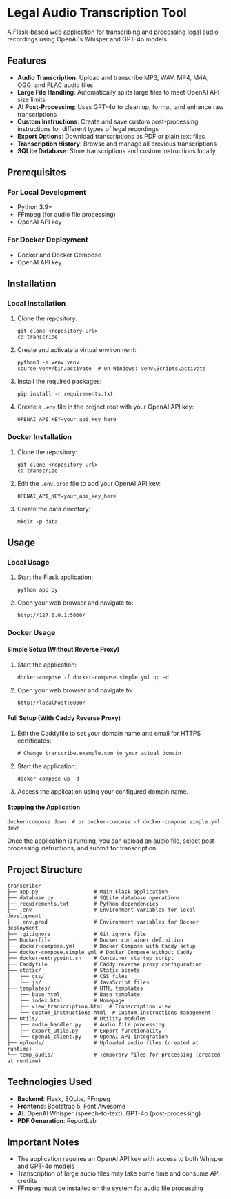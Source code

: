# Legal Audio Transcription Tool

A Flask-based web application for transcribing and processing legal audio recordings using OpenAI's Whisper and GPT-4o models.

## Features

- **Audio Transcription**: Upload and transcribe MP3, WAV, MP4, M4A, OGG, and FLAC audio files
- **Large File Handling**: Automatically splits large files to meet OpenAI API size limits
- **AI Post-Processing**: Uses GPT-4o to clean up, format, and enhance raw transcriptions
- **Custom Instructions**: Create and save custom post-processing instructions for different types of legal recordings
- **Export Options**: Download transcriptions as PDF or plain text files
- **Transcription History**: Browse and manage all previous transcriptions
- **SQLite Database**: Store transcriptions and custom instructions locally

## Prerequisites

### For Local Development
- Python 3.9+
- FFmpeg (for audio file processing)
- OpenAI API key

### For Docker Deployment
- Docker and Docker Compose
- OpenAI API key

## Installation

### Local Installation

1. Clone the repository:
   ```
   git clone <repository-url>
   cd transcribe
   ```

2. Create and activate a virtual environment:
   ```
   python3 -m venv venv
   source venv/bin/activate  # On Windows: venv\Scripts\activate
   ```

3. Install the required packages:
   ```
   pip install -r requirements.txt
   ```

4. Create a `.env` file in the project root with your OpenAI API key:
   ```
   OPENAI_API_KEY=your_api_key_here
   ```

### Docker Installation

1. Clone the repository:
   ```
   git clone <repository-url>
   cd transcribe
   ```

2. Edit the `.env.prod` file to add your OpenAI API key:
   ```
   OPENAI_API_KEY=your_api_key_here
   ```

3. Create the data directory:
   ```
   mkdir -p data
   ```

## Usage

### Local Usage

1. Start the Flask application:
   ```
   python app.py
   ```

2. Open your web browser and navigate to:
   ```
   http://127.0.0.1:5000/
   ```

### Docker Usage

#### Simple Setup (Without Reverse Proxy)

1. Start the application:
   ```
   docker-compose -f docker-compose.simple.yml up -d
   ```

2. Open your web browser and navigate to:
   ```
   http://localhost:8000/
   ```

#### Full Setup (With Caddy Reverse Proxy)

1. Edit the Caddyfile to set your domain name and email for HTTPS certificates:
   ```
   # Change transcribe.example.com to your actual domain
   ```

2. Start the application:
   ```
   docker-compose up -d
   ```

3. Access the application using your configured domain name.

#### Stopping the Application

```
docker-compose down  # or docker-compose -f docker-compose.simple.yml down
```

Once the application is running, you can upload an audio file, select post-processing instructions, and submit for transcription.

## Project Structure

```
transcribe/
├── app.py                  # Main Flask application
├── database.py             # SQLite database operations
├── requirements.txt        # Python dependencies
├── .env                    # Environment variables for local development
├── .env.prod               # Environment variables for Docker deployment
├── .gitignore              # Git ignore file
├── Dockerfile              # Docker container definition
├── docker-compose.yml      # Docker Compose with Caddy setup
├── docker-compose.simple.yml # Docker Compose without Caddy
├── docker-entrypoint.sh    # Container startup script
├── Caddyfile               # Caddy reverse proxy configuration
├── static/                 # Static assets
│   ├── css/                # CSS files
│   └── js/                 # JavaScript files
├── templates/              # HTML templates
│   ├── base.html           # Base template
│   ├── index.html          # Homepage
│   ├── view_transcription.html  # Transcription view
│   └── custom_instructions.html  # Custom instructions management
├── utils/                  # Utility modules
│   ├── audio_handler.py    # Audio file processing
│   ├── export_utils.py     # Export functionality
│   └── openai_client.py    # OpenAI API integration
├── uploads/                # Uploaded audio files (created at runtime)
└── temp_audio/             # Temporary files for processing (created at runtime)
```

## Technologies Used

- **Backend**: Flask, SQLite, FFmpeg
- **Frontend**: Bootstrap 5, Font Awesome
- **AI**: OpenAI Whisper (speech-to-text), GPT-4o (post-processing)
- **PDF Generation**: ReportLab

## Important Notes

- The application requires an OpenAI API key with access to both Whisper and GPT-4o models
- Transcription of large audio files may take some time and consume API credits
- FFmpeg must be installed on the system for audio file processing
